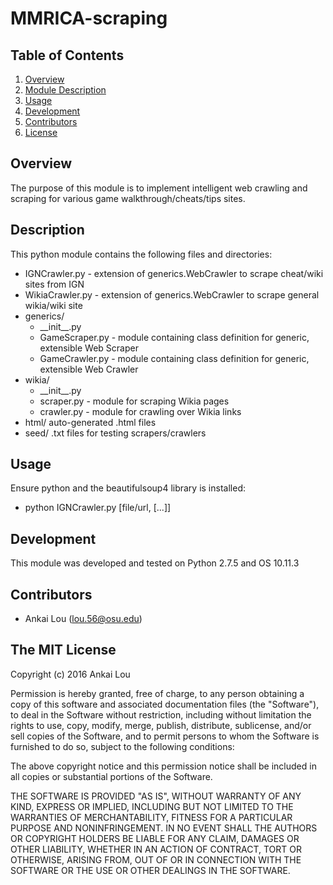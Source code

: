 MMRICA-scraping
===============

## Table of Contents
1. [Overview](#overview)
2. [Module Description](#description)
3. [Usage](#usage)
4. [Development](#development)
5. [Contributors](#contributors)
6. [License](#the-mit-license)

## Overview
The purpose of this module is to implement intelligent web crawling and scraping for various game walkthrough/cheats/tips sites.

## Description
This python module contains the following files and directories:

* IGNCrawler.py   - extension of generics.WebCrawler to scrape cheat/wiki sites from IGN
* WikiaCrawler.py - extension of generics.WebCrawler to scrape general wikia/wiki site
* generics/
  * \_\_init\_\_.py
  * GameScraper.py - module containing class definition for generic, extensible Web Scraper
  * GameCrawler.py - module containing class definition for generic, extensible Web Crawler
* wikia/
  * \_\_init\_\_.py
  * scraper.py - module for scraping Wikia pages
  * crawler.py - module for crawling over Wikia links
* html/   auto-generated .html files
* seed/   .txt files for testing scrapers/crawlers

## Usage
Ensure python and the beautifulsoup4 library is installed:

* python IGNCrawler.py [file/url, [...]]

## Development
This module was developed and tested on Python 2.7.5 and OS 10.11.3

## Contributors
* Ankai Lou (lou.56@osu.edu)

## The MIT License

Copyright (c) 2016 Ankai Lou

Permission is hereby granted, free of charge, to any person obtaining a copy
of this software and associated documentation files (the "Software"), to deal
in the Software without restriction, including without limitation the rights
to use, copy, modify, merge, publish, distribute, sublicense, and/or sell
copies of the Software, and to permit persons to whom the Software is
furnished to do so, subject to the following conditions:

The above copyright notice and this permission notice shall be included in all
copies or substantial portions of the Software.

THE SOFTWARE IS PROVIDED "AS IS", WITHOUT WARRANTY OF ANY KIND, EXPRESS OR
IMPLIED, INCLUDING BUT NOT LIMITED TO THE WARRANTIES OF MERCHANTABILITY,
FITNESS FOR A PARTICULAR PURPOSE AND NONINFRINGEMENT. IN NO EVENT SHALL THE
AUTHORS OR COPYRIGHT HOLDERS BE LIABLE FOR ANY CLAIM, DAMAGES OR OTHER
LIABILITY, WHETHER IN AN ACTION OF CONTRACT, TORT OR OTHERWISE, ARISING FROM,
OUT OF OR IN CONNECTION WITH THE SOFTWARE OR THE USE OR OTHER DEALINGS IN THE
SOFTWARE.
